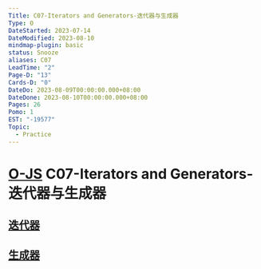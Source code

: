 ```yaml
---
Title: C07-Iterators and Generators-迭代器与生成器
Type: O
DateStarted: 2023-07-14
DateModified: 2023-08-10
mindmap-plugin: basic
status: Snooze
aliases: C07
LeadTime: "2"
Page-D: "13"
Cards-D: "0"
DateDo: 2023-08-09T00:00:00.000+08:00
DateDone: 2023-08-10T00:00:00.000+08:00
Pages: 26
Pomo: 1
EST: "-19577"
Topic:
  - Practice
---
```


# [O-JS](O-JS.md) C07-Iterators and Generators-迭代器与生成器

## [迭代器](Iterator%20迭代器.md)

## [生成器](Generator-生成器.md)
